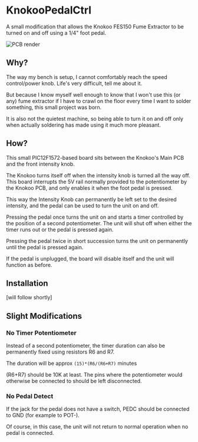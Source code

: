 # KnokooPedalCtrl

A small modification that allows the Knokoo FES150 Fume Extractor to be turned on
and off using a 1/4" foot pedal.

![PCB render](Doc/pcb_render.jpg)

## Why?

The way my bench is setup, I cannot comfortably reach the speed control/power knob.
Life's very difficult, tell me about it. 

But because I know myself well enough to know that I won't use this (or any) fume extractor
if I have to crawl on the floor every time I want to solder something, this small project
was born.

It is also not the quietest machine, so being able to turn it on and off only when actually 
soldering has made using it much more pleasant. 

## How?

This small PIC12F1572-based board sits between the Knokoo's Main PCB and the front intensity knob.  

The Knokoo turns itself off when the intensity knob is turned all the way off.
This board interrupts the 5V rail normally provided to the potentiometer by the Knokoo PCB, and only
enables it when the foot pedal is pressed.

This way the Intensity Knob can permanently be left set to the desired intensity, and the pedal can
be used to turn the unit on and off. 

Pressing the pedal once turns the unit on and starts a timer controlled by the position of a second
potentiometer. The unit will shut off when either the timer runs out or the pedal is pressed again.

Pressing the pedal twice in short succession turns the unit on permanently until the pedal is pressed
again.

If the pedal is unplugged, the board will disable itself and the unit will function as before.

## Installation

[will follow shortly]

## Slight Modifications

### No Timer Potentiometer

Instead of a second potentiometer, the timer duration can also be permanently fixed using resistors R6 and R7.  

The duration will be approx `(15)*(R6/(R6+R7)` minutes

(R6+R7) should be 10K at least. The pins where the potentiometer would otherwise be connected to should be left disconnected.

### No Pedal Detect

If the jack for the pedal does not have a switch, PEDC should be connected to GND (for example to POT-).

Of course, in this case, the unit will not return to normal operation when no pedal is connected.







